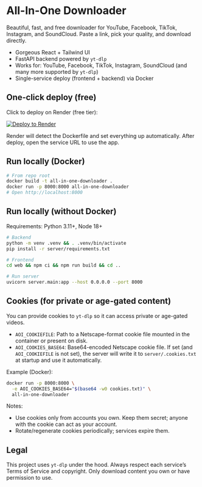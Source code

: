 # All-In-One Downloader

Beautiful, fast, and free downloader for YouTube, Facebook, TikTok, Instagram, and SoundCloud. Paste a link, pick your quality, and download directly.

- Gorgeous React + Tailwind UI
- FastAPI backend powered by `yt-dlp`
- Works for: YouTube, Facebook, TikTok, Instagram, SoundCloud (and many more supported by `yt-dlp`)
- Single-service deploy (frontend + backend) via Docker

## One‑click deploy (free)

Click to deploy on Render (free tier):

[![Deploy to Render](https://render.com/images/deploy-to-render-button.svg)](https://render.com/deploy)

Render will detect the Dockerfile and set everything up automatically. After deploy, open the service URL to use the app.

## Run locally (Docker)

```bash
# From repo root
docker build -t all-in-one-downloader .
docker run -p 8000:8000 all-in-one-downloader
# Open http://localhost:8000
```

## Run locally (without Docker)

Requirements: Python 3.11+, Node 18+

```bash
# Backend
python -m venv .venv && . .venv/bin/activate
pip install -r server/requirements.txt

# Frontend
cd web && npm ci && npm run build && cd ..

# Run server
uvicorn server.main:app --host 0.0.0.0 --port 8000
```

## Cookies (for private or age-gated content)

You can provide cookies to `yt-dlp` so it can access private or age-gated videos.

- `AOI_COOKIEFILE`: Path to a Netscape-format cookie file mounted in the container or present on disk.
- `AOI_COOKIES_BASE64`: Base64-encoded Netscape cookie file. If set (and `AOI_COOKIEFILE` is not set), the server will write it to `server/.cookies.txt` at startup and use it automatically.

Example (Docker):

```bash
docker run -p 8000:8000 \
  -e AOI_COOKIES_BASE64="$(base64 -w0 cookies.txt)" \
  all-in-one-downloader
```

Notes:
- Use cookies only from accounts you own. Keep them secret; anyone with the cookie can act as your account.
- Rotate/regenerate cookies periodically; services expire them.

## Legal

This project uses `yt-dlp` under the hood. Always respect each service’s Terms of Service and copyright. Only download content you own or have permission to use.